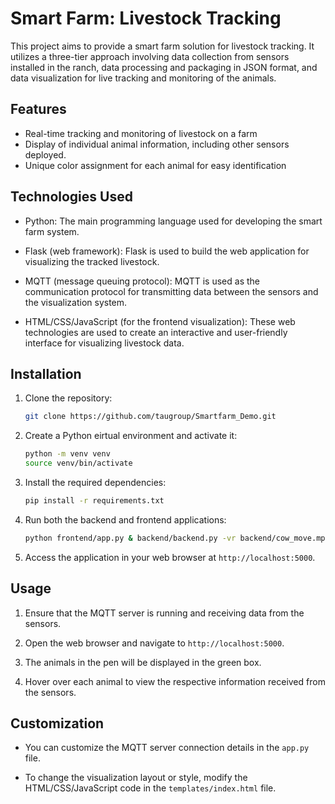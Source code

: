 # Smart Farm: Livestock Tracking

This project aims to provide a smart farm solution for livestock tracking. It utilizes a three-tier approach involving data collection from sensors installed in the ranch, data processing and packaging in JSON format, and data visualization for live tracking and monitoring of the animals.

## Features

- Real-time tracking and monitoring of livestock on a farm
- Display of individual animal information, including other sensors deployed.
- Unique color assignment for each animal for easy identification

## Technologies Used

- Python: The main programming language used for developing the smart farm system.

- Flask (web framework): Flask is used to build the web application for visualizing the tracked livestock.

- MQTT (message queuing protocol): MQTT is used as the communication protocol for transmitting data between the sensors and the visualization system.

- HTML/CSS/JavaScript (for the frontend visualization): These web technologies are used to create an interactive and user-friendly interface for visualizing livestock data.

## Installation

1. Clone the repository:

   ```bash
   git clone https://github.com/taugroup/Smartfarm_Demo.git
   ```

2. Create a Python eirtual environment and activate it:

   ```bash
   python -m venv venv
   source venv/bin/activate
   
3. Install the required dependencies:

   ```bash
   pip install -r requirements.txt
   ```

4. Run both the backend and frontend applications:

   ```bash
   python frontend/app.py & backend/backend.py -vr backend/cow_move.mp4
   ```

5. Access the application in your web browser at `http://localhost:5000`.

## Usage

1. Ensure that the MQTT server is running and receiving data from the sensors.

2. Open the web browser and navigate to `http://localhost:5000`.

3. The animals in the pen will be displayed in the green box.

4. Hover over each animal to view the respective information received from the sensors.

## Customization

- You can customize the MQTT server connection details in the `app.py` file.

- To change the visualization layout or style, modify the HTML/CSS/JavaScript code in the `templates/index.html` file.

